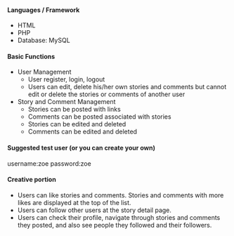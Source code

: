#### Languages / Framework
- HTML
- PHP
- Database: MySQL

#### Basic Functions
- User Management
  - User register, login, logout
  - Users can edit, delete his/her own stories and comments but cannot edit or delete the stories or comments of another user
- Story and Comment Management
  - Stories can be posted with links
  - Comments can be posted associated with stories
  - Stories can be edited and deleted
  - Comments can be edited and deleted


#### Suggested test user (or you can create your own)
username:zoe
password:zoe

#### Creative portion
- Users can like stories and comments. Stories and comments with more likes are displayed at the top of the list.  
- Users can follow other users at the story detail page.  
- Users can check their profile, navigate through stories and comments they posted, and also see people they followed and their followers.
